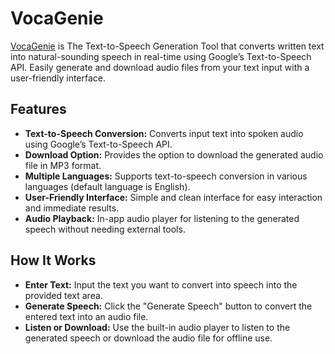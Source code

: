 # VocaGenie

[VocaGenie](https://vocagenie.streamlit.app/) is The Text-to-Speech Generation Tool that converts written text into natural-sounding speech in real-time using Google’s Text-to-Speech API. Easily generate and download audio files from your text input with a user-friendly interface.

## Features
- **Text-to-Speech Conversion:** Converts input text into spoken audio using Google’s Text-to-Speech API.
- **Download Option:** Provides the option to download the generated audio file in MP3 format.
- **Multiple Languages:** Supports text-to-speech conversion in various languages (default language is English).
- **User-Friendly Interface:** Simple and clean interface for easy interaction and immediate results.
- **Audio Playback:** In-app audio player for listening to the generated speech without needing external tools.

## How It Works
- **Enter Text:** Input the text you want to convert into speech into the provided text area.
- **Generate Speech:** Click the "Generate Speech" button to convert the entered text into an audio file.
- **Listen or Download:** Use the built-in audio player to listen to the generated speech or download the audio file for offline use.

